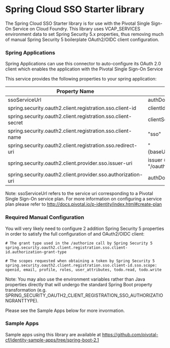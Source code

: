 # Spring Cloud SSO Starter library

The Spring Cloud SSO Starter library is for use with the Pivotal Single Sign-On Service on Cloud Foundry. This library uses VCAP_SERVICES environment data to set Spring Security 5.x properties, thus removing much of manual Spring Security 5 boilerplate OAuth2/OIDC client configuration.

### Spring Applications

Spring Applications can use this connector to auto-configure its OAuth 2.0 client
which enables the application with the Pivotal Single Sign-On Service

This service provides the following properties to your spring application:

Property Name                                                |  Value
--------------                                               | ------
ssoServiceUrl                                                | authDomain (from VCAP_SERVICES)
spring.security.oauth2.client.registration.sso.client-id     | clientId (from VCAP_SERVICES)
spring.security.oauth2.client.registration.sso.client-secret | clientSecret (from VCAP_SERVICES)
spring.security.oauth2.client.registration.sso.client-name   | "sso"
spring.security.oauth2.client.registration.sso.redirect-uri  | "{baseUrl}/login/oauth2/code/{registrationId}"
spring.security.oauth2.client.provider.sso.issuer-uri        | issuer (from the .well_known endpoint) + "/oauth/token"
spring.security.oauth2.client.provider.sso.authorization-uri | authDomain + "/oauth/authorize"

Note: ssoServiceUrl refers to the service uri corresponding to a Pivotal Single Sign-On service plan. For more information on configuring a service plan please refer to http://docs.pivotal.io/p-identity/index.html#create-plan

### Required Manual Configuration

You will very likely need to configure 2 addition Spring Security 5 properties in order to satisfy the full configuration of and OAuth2/OIDC client:

```
# The grant type used in the /authorize call by Spring Security 5
spring.security.oauth2.client.registration.sso.client-id.authorization-grant-type

# The scopes requested when obtaining a token by Spring Security 5
spring.security.oauth2.client.registration.sso.client-id.sso.scope: openid, email, profile, roles, user_attributes, todo.read, todo.write
```

Note: You may also use the environment variables rather than Java properties directly that will undergo the standard Spring Boot property transformation (e.g. SPRING_SECURITY_OAUTH2_CLIENT_REGISTRATION_SSO_AUTHORIZATIONGRANTTYPE).

Please see the Sample Apps below for more invormation.

### Sample Apps

Sample apps using this library are available at https://github.com/pivotal-cf/identity-sample-apps/tree/spring-boot-2.1
